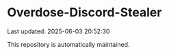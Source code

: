 # Overdose-Discord-Stealer

Last updated: 2025-06-03 20:52:30

This repository is automatically maintained.
